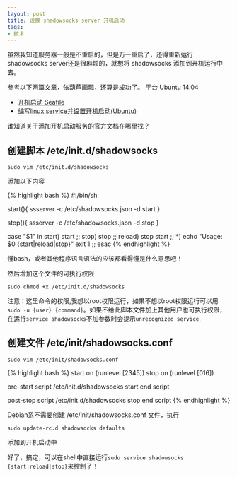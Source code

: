 ```yaml
---
layout: post
title: 设置 shadowsocks server 开机启动
tags:
- 技术
---
```

<style type="text/css">@import url(/media/css/pygments.css)</style>



虽然我知道服务器一般是不重启的，但是万一重启了，还得重新运行shadowsocks server还是很麻烦的，就想将 shadowsocks 添加到开机运行中去。

参考以下两篇文章，依葫芦画瓢，还算是成功了。
平台 Ubuntu 14.04

* [开机启动 Seafile](http://manual-cn.seafile.com/deploy/start_Seafile_at_system_bootup.html)
* [ 编写linux service并设置开机启动(Ubuntu)](http://blog.csdn.net/mlnotes/article/details/9676187)

谁知道关于添加开机启动服务的官方文档在哪里找？



创建脚本 /etc/init.d/shadowsocks
-----------

`sudo vim /etc/init.d/shadowsocks`

添加以下内容

{% highlight bash %}
#!/bin/sh

start(){
       ssserver -c /etc/shadowsocks.json -d start
}

stop(){
        ssserver -c /etc/shadowsocks.json -d stop
}

case "$1" in
start)
        start
        ;;
stop)
        stop
        ;;
reload)
        stop
        start
        ;;
*)
        echo "Usage: $0 {start|reload|stop}"
        exit 1
        ;;
esac
{% endhighlight %}

懂bash，或者其他程序语言语法的应该都看得懂是什么意思吧！

然后增加这个文件的可执行权限

`sudo chmod +x /etc/init.d/shadowsocks`

注意：这里命令的权限,我想以root权限运行，如果不想以root权限运行可以用`sudo -u {user} {command}`。如果不给此脚本文件加上其他用户也可执行权限，在运行`service shadowsocks`不加参数时会提示`unrecognized service`.

创建文件 /etc/init/shadowsocks.conf
--------

`sudo vim /etc/init/shadowsocks.conf`

{% highlight bash %}
start on (runlevel [2345])
stop on (runlevel [016])

pre-start script
/etc/init.d/shadowsocks start
end script

post-stop script
/etc/init.d/shadowsocks stop
end script
{% endhighlight %}

Debian系不需要创建 /etc/init/shadowsocks.conf 文件，执行

`sudo update-rc.d shadowsocks defaults`

添加到开机启动中

好了，搞定，可以在shell中直接运行`sudo service shadowsocks {start|reload|stop}`来控制了！



